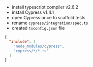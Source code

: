 * install typescript compiler v2.6.2
* install Cypress v1.4.1
* open Cypress once to scaffold tests
* rename `cypress/integration/spec.ts`
* created `tsconfig.json` file

```json
{
  "include": [
    "node_modules/cypress",
    "cypress/*/*.ts"
  ]
}
```


